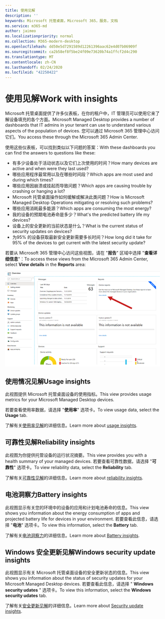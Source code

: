 ```yaml
---
title: 使用见解
description: ''
keywords: Microsoft 托管桌面，Microsoft 365，服务，文档
ms.service: m365-md
author: jaimeo
ms.localizationpriority: normal
ms.collection: M365-modern-desktop
ms.openlocfilehash: dd50e5d7291589d12261396aac62e4d07b06909f
ms.sourcegitcommit: ca2b58ef8f5be24f09e73620b74a1ffcf2d4c290
ms.translationtype: MT
ms.contentlocale: zh-CN
ms.lasthandoff: 02/24/2020
ms.locfileid: "42250422"
---
```

# <a name="work-with-insights"></a><span data-ttu-id="de93a-103">使用见解</span><span class="sxs-lookup"><span data-stu-id="de93a-103">Work with insights</span></span>

<span data-ttu-id="de93a-104">Microsoft 托管桌面提供了许多仪表板，在你的租户中，IT 管理员可以使用它来了解设备填充的各个方面。</span><span class="sxs-lookup"><span data-stu-id="de93a-104">Microsoft Managed Desktop provides a number of dashboards that IT admins in your tenant can use to understand various aspects of the population of devices.</span></span> <span data-ttu-id="de93a-105">您可以通过 Microsoft 365 管理中心访问它们。</span><span class="sxs-lookup"><span data-stu-id="de93a-105">You access these through the Microsoft 365 Admin Center.</span></span>

<span data-ttu-id="de93a-106">使用这些仪表板，可以找到类似以下问题的答案：</span><span class="sxs-lookup"><span data-stu-id="de93a-106">With these dashboards you can find the answers to questions like these:</span></span>

- <span data-ttu-id="de93a-107">有多少设备处于活动状态以及它们上次使用的时间？</span><span class="sxs-lookup"><span data-stu-id="de93a-107">How many devices are active and when were they last used?</span></span>
- <span data-ttu-id="de93a-108">哪些应用程序最常用以及在哪些时间段？</span><span class="sxs-lookup"><span data-stu-id="de93a-108">Which apps are most used and during which times?</span></span>
- <span data-ttu-id="de93a-109">哪些应用因崩溃或挂起而导致问题？</span><span class="sxs-lookup"><span data-stu-id="de93a-109">Which apps are causing trouble by crashing or hanging a lot?</span></span>
- <span data-ttu-id="de93a-110">Microsoft 托管桌面操作如何缓解或解决此类问题？</span><span class="sxs-lookup"><span data-stu-id="de93a-110">How is Microsoft Managed Desktop Operations mitigating or resolving such problems?</span></span>
- <span data-ttu-id="de93a-111">哪些应用消耗最多能源？</span><span class="sxs-lookup"><span data-stu-id="de93a-111">Which apps are consuming the most energy?</span></span>
- <span data-ttu-id="de93a-112">我的设备的预期电池寿命是多少？</span><span class="sxs-lookup"><span data-stu-id="de93a-112">What's the predicted battery life my devices?</span></span>
- <span data-ttu-id="de93a-113">设备上的安全更新的当前状态是什么？</span><span class="sxs-lookup"><span data-stu-id="de93a-113">What is the current status of security updates on devices?</span></span>
- <span data-ttu-id="de93a-114">为95% 的设备获取最新安全更新需要多长时间？</span><span class="sxs-lookup"><span data-stu-id="de93a-114">How long did it take for 95% of the devices to get current with the latest security update?</span></span>

<span data-ttu-id="de93a-115">若要从 Microsoft 365 管理中心访问这些视图，请在 "**报告**" 区域中选择 "**查看详细信息**"：</span><span class="sxs-lookup"><span data-stu-id="de93a-115">To access these views from the Microsoft 365 Admin Center, select **View details** in the **Reports** area:</span></span>

![右上角带有 "报告" 区域，其中包含设备报告卡和 "查看详细信息" 链接。](../../media/insights_overview.png)



## <a name="usage-insights"></a><span data-ttu-id="de93a-117">使用情况见解</span><span class="sxs-lookup"><span data-stu-id="de93a-117">Usage insights</span></span>
<span data-ttu-id="de93a-118">此视图提供 Microsoft 托管桌面设备的使用指标。</span><span class="sxs-lookup"><span data-stu-id="de93a-118">This view provides usage metrics for your Microsoft Managed Desktop devices.</span></span> 

<span data-ttu-id="de93a-119">若要查看使用率数据，请选择 "**使用率**" 选项卡。</span><span class="sxs-lookup"><span data-stu-id="de93a-119">To view usage data, select the **Usage** tab.</span></span>

<span data-ttu-id="de93a-120">了解有关[使用率见解](usage-insights.md)的详细信息。</span><span class="sxs-lookup"><span data-stu-id="de93a-120">Learn more about [usage insights](usage-insights.md).</span></span>

## <a name="reliability-insights"></a><span data-ttu-id="de93a-121">可靠性见解</span><span class="sxs-lookup"><span data-stu-id="de93a-121">Reliability insights</span></span>
<span data-ttu-id="de93a-122">此视图为你提供托管设备的运行状况摘要。</span><span class="sxs-lookup"><span data-stu-id="de93a-122">This view provides you with a health summary of your managed devices.</span></span> <span data-ttu-id="de93a-123">若要查看可靠性数据，请选择 "**可靠性**" 选项卡。</span><span class="sxs-lookup"><span data-stu-id="de93a-123">To view reliability data, select the **Reliability** tab.</span></span>

<span data-ttu-id="de93a-124">了解有关[可靠性见解](reliability-insights.md)的详细信息。</span><span class="sxs-lookup"><span data-stu-id="de93a-124">Learn more about [reliability insights](reliability-insights.md).</span></span>

## <a name="battery-insights"></a><span data-ttu-id="de93a-125">电池洞察力</span><span class="sxs-lookup"><span data-stu-id="de93a-125">Battery insights</span></span>
<span data-ttu-id="de93a-126">此视图显示有关您的环境中的设备的应用和计划电池寿命的信息。</span><span class="sxs-lookup"><span data-stu-id="de93a-126">This view shows you information about the energy consumption of apps and projected battery life for devices in your environment.</span></span> <span data-ttu-id="de93a-127">若要查看此信息，请选择 "**电池**" 选项卡。</span><span class="sxs-lookup"><span data-stu-id="de93a-127">To view this information, select the **Battery** tab.</span></span>

<span data-ttu-id="de93a-128">了解有关[电池洞察力](battery-insights.md)的详细信息。</span><span class="sxs-lookup"><span data-stu-id="de93a-128">Learn more about [Battery insights](battery-insights.md).</span></span>

## <a name="windows-security-update-insights"></a><span data-ttu-id="de93a-129">Windows 安全更新见解</span><span class="sxs-lookup"><span data-stu-id="de93a-129">Windows security update insights</span></span>

<span data-ttu-id="de93a-130">此视图显示有关 Microsoft 托管桌面设备的安全更新状态的信息。</span><span class="sxs-lookup"><span data-stu-id="de93a-130">This view shows you information about the status of security updates for your Microsoft Managed Desktop devices.</span></span> <span data-ttu-id="de93a-131">若要查看此信息，请选择 " **Windows security udates** " 选项卡。</span><span class="sxs-lookup"><span data-stu-id="de93a-131">To view this information, select the **Windows security udates** tab.</span></span>

<span data-ttu-id="de93a-132">了解有关[安全更新见解](security-update-insights.md)的详细信息。</span><span class="sxs-lookup"><span data-stu-id="de93a-132">Learn more about [Security update insights](security-update-insights.md).</span></span>
